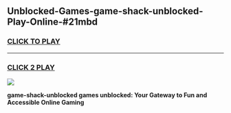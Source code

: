 
## Unblocked-Games-game-shack-unblocked-Play-Online-#21mbd
<h3>
<a href="https://premium.freeplayer.one?title=game-shack-unblocked&ref=27F">CLICK TO PLAY</a></h3>
<hr>

<h3>
<a href="https://premium.freeplayer.one?title=game-shack-unblocked&ref=27F">CLICK 2 PLAY</a>
  
</h3>

<a href="https://premium.freeplayer.one?title=game-shack-unblocked&ref=27F"><img src="https://clearcache.store/games.png"></a>


**game-shack-unblocked games unblocked: Your Gateway to Fun and Accessible Online Gaming**
